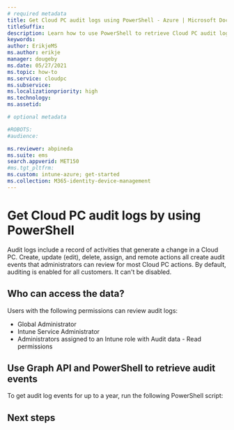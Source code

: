 ```yaml
---
# required metadata
title: Get Cloud PC audit logs using PowerShell - Azure | Microsoft Docs
titleSuffix:
description: Learn how to use PowerShell to retrieve Cloud PC audit logs.
keywords:
author: ErikjeMS  
ms.author: erikje
manager: dougeby
ms.date: 05/27/2021
ms.topic: how-to
ms.service: cloudpc
ms.subservice: 
ms.localizationpriority: high
ms.technology:
ms.assetid: 

# optional metadata

#ROBOTS:
#audience:

ms.reviewer: abpineda
ms.suite: ems
search.appverid: MET150
#ms.tgt_pltfrm:
ms.custom: intune-azure; get-started
ms.collection: M365-identity-device-management
---
```


# Get Cloud PC audit logs by using PowerShell

Audit logs include a record of activities that generate a change in a Cloud PC. Create, update (edit), delete, assign, and remote actions all create audit events that administrators can review for most Cloud PC actions. By default, auditing is enabled for all customers. It can't be disabled.

## Who can access the data?

Users with the following permissions can review audit logs:

- Global Administrator
- Intune Service Administrator
- Administrators assigned to an Intune role with Audit data - Read permissions

## Use Graph API and PowerShell to retrieve audit events

To get audit log events for up to a year, run the following PowerShell script:

<!-- ########################## -->
## Next steps
